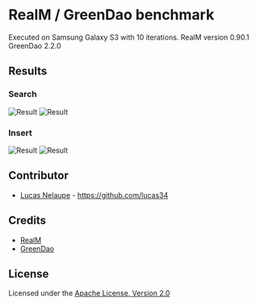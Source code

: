 # RealM / GreenDao benchmark

Executed on Samsung Galaxy S3 with 10 iterations.
RealM version 0.90.1
GreenDao 2.2.0

## Results

### Search

![Result](https://github.com/lucas34/realm-benchmark/blob/master/results/search_100k_e.png)
![Result](https://github.com/lucas34/realm-benchmark/blob/master/results/search_100k_luc.png)

### Insert

![Result](https://github.com/lucas34/realm-benchmark/blob/master/results/insert_50k.png)
![Result](https://github.com/lucas34/realm-benchmark/blob/master/results/insert_100k.png)

## Contributor

* [Lucas Nelaupe](http://www.lucas-nelaupe.fr/) - <https://github.com/lucas34>

## Credits

* [RealM](https://github.com/realm/realm-java/) 
* [GreenDao](https://github.com/greenrobot/greenDAO/) 

## License

Licensed under the [Apache License, Version 2.0](http://www.apache.org/licenses/LICENSE-2.0.html)
